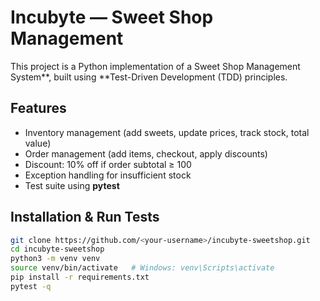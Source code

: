 # Incubyte — Sweet Shop Management 

This project is a Python implementation of a Sweet Shop Management System**, built using **Test-Driven Development (TDD) principles.

## Features
- Inventory management (add sweets, update prices, track stock, total value)
- Order management (add items, checkout, apply discounts)
- Discount: 10% off if order subtotal ≥ 100
- Exception handling for insufficient stock
- Test suite using **pytest**

## Installation & Run Tests
```bash
git clone https://github.com/<your-username>/incubyte-sweetshop.git
cd incubyte-sweetshop
python3 -m venv venv
source venv/bin/activate   # Windows: venv\Scripts\activate
pip install -r requirements.txt
pytest -q
